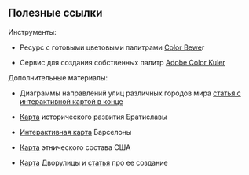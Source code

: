 ## Полезные ссылки

Инструменты:

*   Ресурс с готовыми цветовыми палитрами [Color Bewe](http://colorbrewer2.org/#type=sequential&scheme=BuGn&n=3)r
    
*   Сервис для создания собственных палитр [Adobe Color Kuler](https://color.adobe.com/create)
    

Дополнительные материалы:

*   Диаграммы направлений улиц различных городов мира [статья с интерактивной картой в конце](https://www.citylab.com/transportation/2018/07/see-your-citys-street-structure-with-these-tools/566138/)
    
*   [Карта](https://www.behance.net/gallery/56073993/Map-of-Urban-Development-of-Bratislava?tracking_source=search%7C) исторического развития Братиславы
    
*   [Интерактивная карта](http://bigtimebcn.300000kms.net/) Барселоны
    
*   [Карта](https://www.nationalgeographic.com/magazine/2018/10/diversity-race-ethnicity-united-states-america-interactive-map/) этнического состава США
    
*   [Карта](https://dvorulitsa.urbica.co/ru/fullscreen) Дворулицы и [статья](https://medium.com/@dvorulitsa/story-of-the-map-a9feeb617adb) про ее создание